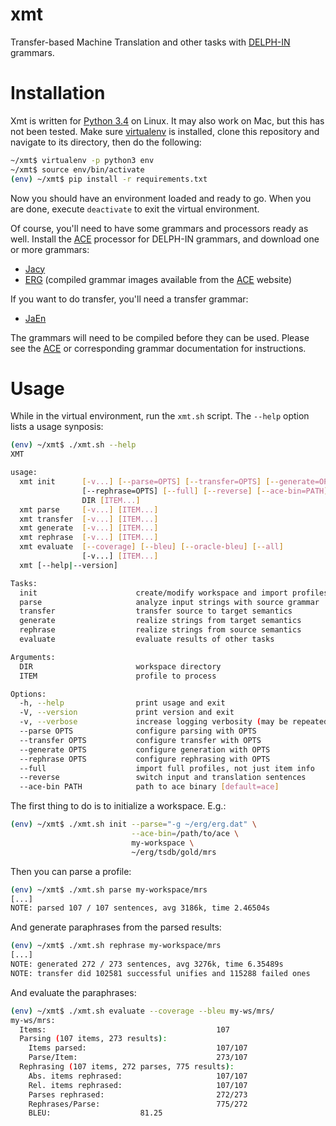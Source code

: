 # xmt

Transfer-based Machine Translation and other tasks with [DELPH-IN][]
grammars.

# Installation

Xmt is written for [Python 3.4][] on Linux. It may also work on Mac, but
this has not been tested. Make sure [virtualenv][] is installed, clone
this repository and navigate to its directory, then do the following:

```bash
~/xmt$ virtualenv -p python3 env
~/xmt$ source env/bin/activate
(env) ~/xmt$ pip install -r requirements.txt
```

Now you should have an environment loaded and ready to go. When you are
done, execute `deactivate` to exit the virtual environment.

Of course, you'll need to have some grammars and processors ready as
well. Install the [ACE][] processor for DELPH-IN grammars, and download
one or more grammars:

* [Jacy][]
* [ERG][] (compiled grammar images available from the [ACE][] website)

If you want to do transfer, you'll need a transfer grammar:

* [JaEn][]

The grammars will need to be compiled before they can be used. Please
see the [ACE][] or corresponding grammar documentation for instructions.

# Usage

While in the virtual environment, run the `xmt.sh` script. The `--help`
option lists a usage synposis:

```bash
(env) ~/xmt$ ./xmt.sh --help
XMT

usage:
  xmt init      [-v...] [--parse=OPTS] [--transfer=OPTS] [--generate=OPTS]
                [--rephrase=OPTS] [--full] [--reverse] [--ace-bin=PATH]
                DIR [ITEM...]
  xmt parse     [-v...] [ITEM...]
  xmt transfer  [-v...] [ITEM...]
  xmt generate  [-v...] [ITEM...]
  xmt rephrase  [-v...] [ITEM...]
  xmt evaluate  [--coverage] [--bleu] [--oracle-bleu] [--all]
                [-v...] [ITEM...]
  xmt [--help|--version]

Tasks:
  init                      create/modify workspace and import profiles
  parse                     analyze input strings with source grammar
  transfer                  transfer source to target semantics
  generate                  realize strings from target semantics
  rephrase                  realize strings from source semantics
  evaluate                  evaluate results of other tasks

Arguments:
  DIR                       workspace directory
  ITEM                      profile to process

Options:
  -h, --help                print usage and exit
  -V, --version             print version and exit
  -v, --verbose             increase logging verbosity (may be repeated)
  --parse OPTS              configure parsing with OPTS
  --transfer OPTS           configure transfer with OPTS
  --generate OPTS           configure generation with OPTS
  --rephrase OPTS           configure rephrasing with OPTS
  --full                    import full profiles, not just item info
  --reverse                 switch input and translation sentences
  --ace-bin PATH            path to ace binary [default=ace]
```

The first thing to do is to initialize a workspace. E.g.:

```bash
(env) ~/xmt$ ./xmt.sh init --parse="-g ~/erg/erg.dat" \
                           --ace-bin=/path/to/ace \
                           my-workspace \
                           ~/erg/tsdb/gold/mrs
```

Then you can parse a profile:

```bash
(env) ~/xmt$ ./xmt.sh parse my-workspace/mrs
[...]
NOTE: parsed 107 / 107 sentences, avg 3186k, time 2.46504s
```

And generate paraphrases from the parsed results:

```bash
(env) ~/xmt$ ./xmt.sh rephrase my-workspace/mrs
[...]
NOTE: generated 272 / 273 sentences, avg 3276k, time 6.35489s
NOTE: transfer did 102581 successful unifies and 115288 failed ones
```

And evaluate the paraphrases:

```bash
(env) ~/xmt$ ./xmt.sh evaluate --coverage --bleu my-ws/mrs/
my-ws/mrs:
  Items:                                      107
  Parsing (107 items, 273 results):
    Items parsed:                             107/107                  (1.0000)
    Parse/Item:                               273/107                  (2.5514)
  Rephrasing (107 items, 272 parses, 775 results):
    Abs. items rephrased:                     107/107                  (1.0000)
    Rel. items rephrased:                     107/107                  (1.0000)
    Parses rephrased:                         272/273                  (0.9963)
    Rephrases/Parse:                          775/272                  (2.8493)
    BLEU:                    81.25
```

[DELPH-IN]: http://www.delph-in.net
[Python 3.4]: https://www.python.org
[virtualenv]: https://virtualenv.pypa.io
[ACE]: http://sweaglesw.org/linguistics/ace
[Jacy]: https://github.com/delph-in/jacy
[ERG]: http://moin.delph-in.net/ErgTop
[JaEn]: https://github.com/delph-in/jaen
